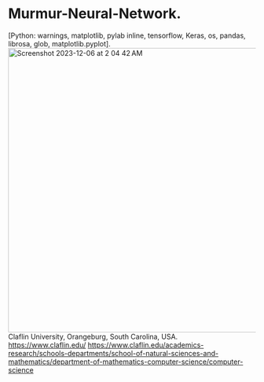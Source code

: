 # Murmur-Neural-Network.
[Python: warnings, matplotlib, pylab inline, tensorflow, Keras, os, pandas, librosa, glob, matplotlib.pyplot].
<img width="579" alt="Screenshot 2023-12-06 at 2 04 42 AM" src="https://github.com/spawar2/Murmur-Neural-Network/assets/25118302/a1f48657-9e84-430d-a98a-34b8abcb6a0a">
Claflin University, Orangeburg, South Carolina, USA. 
https://www.claflin.edu/
https://www.claflin.edu/academics-research/schools-departments/school-of-natural-sciences-and-mathematics/department-of-mathematics-computer-science/computer-science
